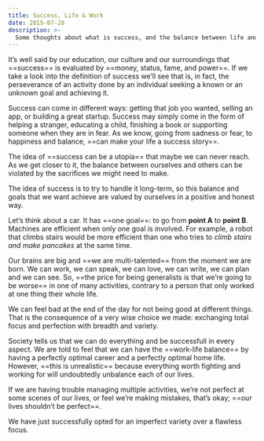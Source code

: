 ```yaml
---
title: Success, Life & Work
date: 2015-07-28
description: >-
  Some thoughts about what is success, and the balance between life and work.
---
```


It’s well said by our education, our culture and our surroundings that ==success== is evaluated by ==money, status, fame, and power==. If we take a look into the definition of success we’ll see that is, in fact, the perseverance of an activity done by an individual seeking a known or an unknown goal and achieving it.

Success can come in different ways: getting that job you wanted, selling an app, or building a great startup. Success may simply come in the form of helping a stranger, educating a child, finishing a book or supporting someone when they are in fear. As we know, going from sadness or fear, to happiness and balance, ==can make your life a success story==.

The idea of  ==success can be a utopia== that maybe we can never reach. As we get closer to it, the balance between ourselves and others can be violated by the sacrifices we might need to make.

The idea of success is to try to handle it long-term, so this balance and goals that we want achieve are valued by ourselves in a positive and honest way.

Let’s think about a car. It has ==one goal==: to go from **point A** to **point B**. Machines are efficient when only one goal is involved. For example, a robot that climbs stairs would be more efficient than one who tries to _climb stairs and make pancakes_ at the same time.

Our brains are big and ==we are multi-talented== from the moment we are born. We can work, we can speak, we can love, we can write, we can plan and we can see. So, ==the price for being generalists is that we’re going to be worse== in one of many activities, contrary to a person that only worked at one thing their whole life.

We can feel bad at the end of the day for not being good at different things. That is the consequence of a very wise choice we made: exchanging total focus and perfection with breadth and variety.

Society tells us that we can do everything and be successfull in every aspect. We are told to feel that we can have the ==work-life balance== by having a perfectly optimal career and a perfectly optimal home life. However, ==this is unrealistic== because everything worth fighting and working for will undoubtedly unbalance each of our lives.

If we are having trouble managing multiple activities, we’re not perfect at some scenes of our lives, or feel we’re making mistakes, that’s okay; ==our lives shouldn’t be perfect==.

We have just successfully opted for an imperfect variety over a flawless focus.
